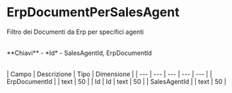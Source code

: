 # ErpDocumentPerSalesAgent

Filtro dei Documenti da Erp per specifici agenti

<br>
**Chiavi**
- *Id*
- SalesAgentId, ErpDocumentId
<br><br>

| Campo | Descrizione | Tipo | Dimensione | 
| --- | --- | --- | --- | --- |
| ErpDocumentId |  | text | 50 |
| Id | Id | text | 50 |
| SalesAgentId |  | text | 50 |

